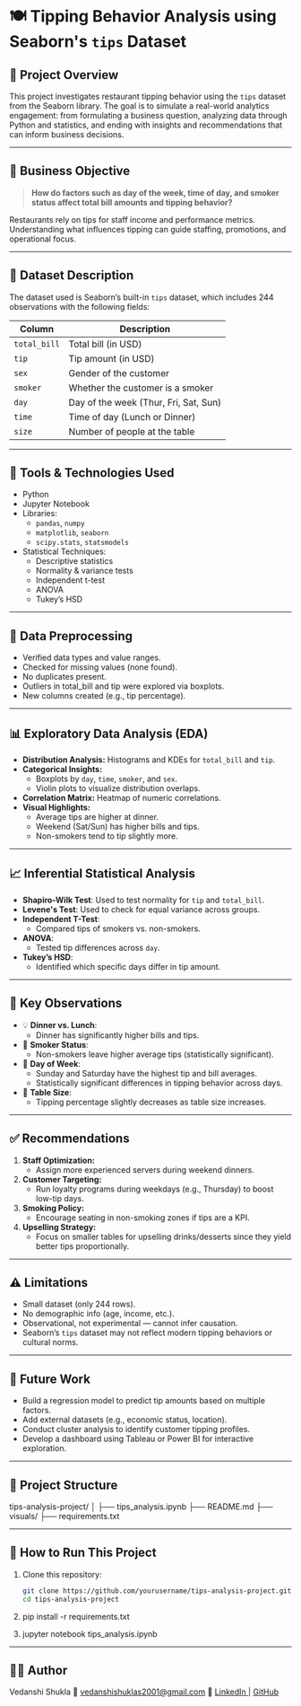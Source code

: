 # 🍽️ Tipping Behavior Analysis using Seaborn's `tips` Dataset

## 📌 Project Overview

This project investigates restaurant tipping behavior using the `tips` dataset from the Seaborn library. The goal is to simulate a real-world analytics engagement: from formulating a business question, analyzing data through Python and statistics, and ending with insights and recommendations that can inform business decisions.

---

## 🎯 Business Objective

> **How do factors such as day of the week, time of day, and smoker status affect total bill amounts and tipping behavior?**

Restaurants rely on tips for staff income and performance metrics. Understanding what influences tipping can guide staffing, promotions, and operational focus.

---

## 🧾 Dataset Description

The dataset used is Seaborn’s built-in `tips` dataset, which includes 244 observations with the following fields:

| Column       | Description                              |
|--------------|------------------------------------------|
| `total_bill` | Total bill (in USD)                      |
| `tip`        | Tip amount (in USD)                      |
| `sex`        | Gender of the customer                   |
| `smoker`     | Whether the customer is a smoker         |
| `day`        | Day of the week (Thur, Fri, Sat, Sun)    |
| `time`       | Time of day (Lunch or Dinner)            |
| `size`       | Number of people at the table            |

---

## 🧪 Tools & Technologies Used

- Python
- Jupyter Notebook
- Libraries:
  - `pandas`, `numpy`
  - `matplotlib`, `seaborn`
  - `scipy.stats`, `statsmodels`
- Statistical Techniques:
  - Descriptive statistics
  - Normality & variance tests
  - Independent t-test
  - ANOVA
  - Tukey’s HSD

---

## 🧹 Data Preprocessing

- Verified data types and value ranges.
- Checked for missing values (none found).
- No duplicates present.
- Outliers in total_bill and tip were explored via boxplots.
- New columns created (e.g., tip percentage).

---

## 📊 Exploratory Data Analysis (EDA)

- **Distribution Analysis:** Histograms and KDEs for `total_bill` and `tip`.
- **Categorical Insights:**
  - Boxplots by `day`, `time`, `smoker`, and `sex`.
  - Violin plots to visualize distribution overlaps.
- **Correlation Matrix:** Heatmap of numeric correlations.
- **Visual Highlights:**
  - Average tips are higher at dinner.
  - Weekend (Sat/Sun) has higher bills and tips.
  - Non-smokers tend to tip slightly more.

---

## 📈 Inferential Statistical Analysis

- **Shapiro-Wilk Test**: Used to test normality for `tip` and `total_bill`.
- **Levene's Test**: Used to check for equal variance across groups.
- **Independent T-Test**:
  - Compared tips of smokers vs. non-smokers.
- **ANOVA**:
  - Tested tip differences across `day`.
- **Tukey’s HSD**:
  - Identified which specific days differ in tip amount.

---

## 📌 Key Observations

- 💡 **Dinner vs. Lunch**:
  - Dinner has significantly higher bills and tips.
- 🚬 **Smoker Status**:
  - Non-smokers leave higher average tips (statistically significant).
- 📅 **Day of Week**:
  - Sunday and Saturday have the highest tip and bill averages.
  - Statistically significant differences in tipping behavior across days.
- 👥 **Table Size**:
  - Tipping percentage slightly decreases as table size increases.

---

## ✅ Recommendations

1. **Staff Optimization:**
   - Assign more experienced servers during weekend dinners.
2. **Customer Targeting:**
   - Run loyalty programs during weekdays (e.g., Thursday) to boost low-tip days.
3. **Smoking Policy:**
   - Encourage seating in non-smoking zones if tips are a KPI.
4. **Upselling Strategy:**
   - Focus on smaller tables for upselling drinks/desserts since they yield better tips proportionally.

---

## ⚠️ Limitations

- Small dataset (only 244 rows).
- No demographic info (age, income, etc.).
- Observational, not experimental — cannot infer causation.
- Seaborn’s `tips` dataset may not reflect modern tipping behaviors or cultural norms.

---

## 🔮 Future Work

- Build a regression model to predict tip amounts based on multiple factors.
- Add external datasets (e.g., economic status, location).
- Conduct cluster analysis to identify customer tipping profiles.
- Develop a dashboard using Tableau or Power BI for interactive exploration.

---

## 📁 Project Structure

tips-analysis-project/
│
├── tips_analysis.ipynb 
├── README.md 
├── visuals/ 
├── requirements.txt  


---

## 🚀 How to Run This Project

1. Clone this repository:
   ```bash
   git clone https://github.com/yourusername/tips-analysis-project.git
   cd tips-analysis-project
   
2. pip install -r requirements.txt
   
3. jupyter notebook tips_analysis.ipynb

---

## 🧑‍💻 Author

Vedanshi Shukla
📧 vedanshishuklas2001@gmail.com
🔗 [LinkedIn ](http://linkedin.com/in/vedanshi-shukla) | [GitHub](https://github.com/Vedanshi-shukla2001) 
   


